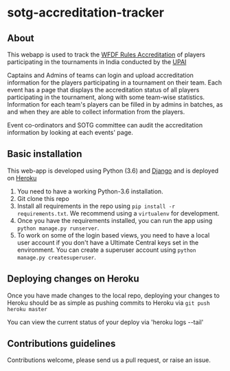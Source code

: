 # sotg-accreditation-tracker

## About

<!-- This section is also displayed in the index view. Use pure HTML here! -->

<p>This webapp is used to track the <a
href="https://rules.wfdf.org/accreditation">WFDF Rules Accreditation</a> of
players participating in the tournaments in India conducted by the <a
href="https://indiaultimate.org">UPAI</a></p>

<p>Captains and Admins of teams can login and upload accreditation information for
the players participating in a tournament on their team. Each event has a page
that displays the accreditation status of all players participating in the
tournament, along with some team-wise statistics. Information for each team's
players can be filled in by admins in batches, as and when they are able to
collect information from the players.</p>

<p>Event co-ordinators and SOTG committee can audit the accreditation information
by looking at each events' page.</p>

## Basic installation
This web-app is developed using Python (3.6) and
[Django](https://www.djangoproject.com/) and is deployed on
[Heroku](https://www.heroku.com/)

1. You need to have a working Python-3.6 installation.
1. Git clone this repo
1. Install all requirements in the repo using `pip install -r requirements.txt`.
   We recommend using a `virtualenv` for development.
1. Once you have the requirements installed, you can run the app using `python
   manage.py runserver`.
1. To work on some of the login based views, you need to have a local user
   account if you don't have a Ultimate Central keys set in the environment. You
   can create a superuser account using `python manage.py createsuperuser`.

## Deploying changes on Heroku
Once you have made changes to the local repo, deploying your changes to Heroku
should be as simple as pushing commits to Heroku via `git push heroku master`

You can view the current status of your deploy via 'heroku logs --tail'

## Contributions guidelines
Contributions welcome, please send us a pull request, or raise an issue.

